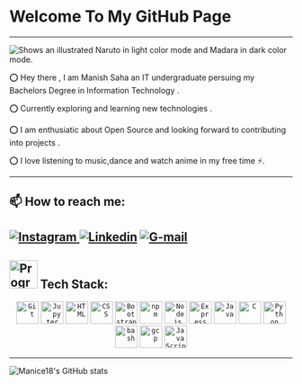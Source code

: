 # **Welcome To My GitHub Page** 

---   
   
   <picture>
  <source media="(prefers-color-scheme: dark)" srcset="https://user-images.githubusercontent.com/91601706/171492640-46474573-483a-49f2-9d9b-95a261cbac67.gif">
  <img alt="Shows an illustrated Naruto in light color mode and Madara in dark color mode." src="https://user-images.githubusercontent.com/91601706/171507922-da5787ba-dc80-4e4d-a9f5-cabce9a0aca1.gif">
</picture>

⭕ Hey there ,  I am Manish Saha an IT undergraduate persuing my Bachelors Degree in Information Technology .

⭕ Currently exploring and learning new technologies .

⭕ I am enthusiatic about Open Source and looking forward to contributing into projects .

⭕ I love listening to music,dance and watch anime in my free time ⚡.

---
## 📫 How to reach me:

<a href="https://www.instagram.com/manish_1826/" ref="nofollow"> <img src="https://camo.githubusercontent.com/0641e2731604a57f9b9f2de4be17fcf1893c1fbf31dcb3e276f4281208616a1c/68747470733a2f2f696d672e736869656c64732e696f2f62616467652f496e7374616772616d2d2532334534343035462e7376673f6c6f676f3d496e7374616772616d266c6f676f436f6c6f723d7768697465" alt="Instagram" data-canonical-src="https://img.shields.io/badge/Instagram-%23E4405F.svg?logo=Instagram&logoColor=white" style="max-width: 100%;"> </a> 
<a href="https://in.linkedin.com/in/manish-saha-076b61221/" target="blank"> <img src ="https://camo.githubusercontent.com/7be895faac445ab1cbebf7c80fffaca85b859efc38837710d63dd1e5d54cd28b/68747470733a2f2f696d672e736869656c64732e696f2f62616467652f6c696e6b6564696e2d2532333030373742352e7376673f6c6f676f3d6c696e6b6564696e266c6f676f436f6c6f723d7768697465" alt="Linkedin" data-canonical-src="https://img.shields.io/badge/linkedin-%230077B5.svg?logo=linkedin&logoColor=white" style="max-width: 100%;" ></a>
<a href="mailto:manishmanice2003@gmail.com" target="blank"> <img src="https://camo.githubusercontent.com/5e6b0a341d4d45e74caa4ebf9b782f33bcbf087cdf5b0abc90ae5ce782735f6e/68747470733a2f2f696d672e736869656c64732e696f2f62616467652f476d61696c2d4431343833363f6c6f676f3d676d61696c266c6f676f436f6c6f723d7768697465" alt="G-mail" data-canonical-src="https://img.shields.io/badge/Gmail-D14836?logo=gmail&logoColor=white" style="max-width: 100%;">  </a>
---
## <image src="https://media3.giphy.com/media/RbDKaczqWovIugyJmW/giphy.gif?cid=ecf05e47eb58k74uthys5add207565wy49cfe1gqgw4jqb7f&rid=giphy.gif&ct=g" alt="Programming" width="50" > Tech Stack:
<!--    
<p align="left"> <a href="https://www.gnu.org/software/bash/" target="_blank" rel="noreferrer"> <img src="https://img.shields.io/badge/-4EAA25?logo=gnubash&logoColor=white&style=flat" alt="bash" width="30" height="30"/> </a> <a href="https://www.cprogramming.com/" target="_blank" rel="noreferrer"> <img src="https://img.shields.io/badge/-A8B9CC?logo=C&logoColor=white&style=flat" alt="c" width="30" height="30"/> </a> <a href="https://www.w3schools.com/css/" target="_blank" rel="noreferrer"> <img src="https://www.vectorlogo.zone/logos/w3_css/w3_css-icon.svg" alt="css3" width="30" height="30"/> </a> <a href="https://www.docker.com/" target="_blank" rel="noreferrer"> <img src="https://www.vectorlogo.zone/logos/docker/docker-tile.svg" alt="docker" width="30" height="30"/> </a> <a href="https://cloud.google.com" target="_blank" rel="noreferrer"> <img src="https://www.vectorlogo.zone/logos/google_cloud/google_cloud-icon.svg" alt="gcp" width="30" height="30"/> </a> <a href="https://git-scm.com/" target="_blank" rel="noreferrer"> <img src="https://www.vectorlogo.zone/logos/git-scm/git-scm-icon.svg" alt="git" width="30" height="30"/> </a> <a href="https://www.w3.org/html/" target="_blank" rel="noreferrer"> <img src="https://www.vectorlogo.zone/logos/w3_html5/w3_html5-icon.svg" alt="html5" width="30" height="30"/> </a> <a href="https://www.java.com" target="_blank" rel="noreferrer"> <img src="https://www.vectorlogo.zone/logos/java/java-vertical.svg" alt="java" width="30" height="30"/> </a> <a href="https://www.jenkins.io" target="_blank" rel="noreferrer"> <img src="https://www.vectorlogo.zone/logos/jenkins/jenkins-icon.svg" alt="jenkins" width="30" height="30"/> </a> <a href="https://kubernetes.io" target="_blank" rel="noreferrer"> <img src="https://www.vectorlogo.zone/logos/kubernetes/kubernetes-icon.svg" alt="kubernetes" width="30" height="30"/> </a><a href="https://www.mysql.com/" target="_blank" rel="noreferrer"> <img src="https://www.vectorlogo.zone/logos/mysql/mysql-official.svg" alt="mysql" width="30" height="30"/> </a> <a href="https://www.python.org" target="_blank" rel="noreferrer"> <img src="https://www.vectorlogo.zone/logos/python/python-icon.svg" alt="python" width="30" height="30"/> </a> </p> -->
<div align="center">
	<code><img height="40" src="https://user-images.githubusercontent.com/25181517/192108372-f71d70ac-7ae6-4c0d-8395-51d8870c2ef0.png" alt="Git" title="Git" /></code>
	<code><img height="40" src="https://user-images.githubusercontent.com/25181517/183914128-3fc88b4a-4ac1-40e6-9443-9a30182379b7.png" alt="Jupyter Notebook" title="Jupyter Notebook" /></code>
	<code><img height="40" src="https://user-images.githubusercontent.com/25181517/192158954-f88b5814-d510-4564-b285-dff7d6400dad.png" alt="HTML" title="HTML" /></code>
	<code><img height="40" src="https://user-images.githubusercontent.com/25181517/183898674-75a4a1b1-f960-4ea9-abcb-637170a00a75.png" alt="CSS" title="CSS" /></code>
	<code><img height="40" src="https://user-images.githubusercontent.com/25181517/183898054-b3d693d4-dafb-4808-a509-bab54cf5de34.png" alt="Bootstrap" title="Bootstrap" /></code>
	<code><img height="40" src="https://user-images.githubusercontent.com/25181517/121401671-49102800-c959-11eb-9f6f-74d49a5e1774.png" alt="npm" title="npm" /></code>
	<code><img height="40" src="https://user-images.githubusercontent.com/25181517/183568594-85e280a7-0d7e-4d1a-9028-c8c2209e073c.png" alt="Node.js" title="Node.js" /></code>
	<code><img height="40" src="https://user-images.githubusercontent.com/25181517/183859966-a3462d8d-1bc7-4880-b353-e2cbed900ed6.png" alt="Express" title="Express" /></code>
	<code><img height="40" src="https://user-images.githubusercontent.com/25181517/117201156-9a724800-adec-11eb-9a9d-3cd0f67da4bc.png" alt="Java" title="Java" /></code>
	<code><img height="40" src="https://user-images.githubusercontent.com/25181517/192106070-46255bcf-65e6-4c6b-a296-bf8d0d8fb2a7.png" alt="C" title="C" /></code>
	<code><img height="40" src="https://user-images.githubusercontent.com/25181517/183423507-c056a6f9-1ba8-4312-a350-19bcbc5a8697.png" alt="Python" title="Python" /></code>
	<code><img height="40" src="https://user-images.githubusercontent.com/25181517/192158606-7c2ef6bd-6e04-47cf-b5bc-da2797cb5bda.png" alt="bash" title="bash" /></code>
	<code><img height="40" src="https://www.vectorlogo.zone/logos/google_cloud/google_cloud-icon.svg" alt="gcp" title="Google_Cloud" /></code>
	<code><img height="40" src="https://user-images.githubusercontent.com/25181517/117447155-6a868a00-af3d-11eb-9cfe-245df15c9f3f.png" alt="JavaScript" title="JavaScript" /></code>
</div>
	
   
---
![Manice18's GitHub stats](https://github-readme-stats.vercel.app/api?username=Manice18&show_icons=true&theme=tokyonight)
